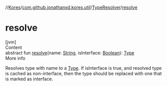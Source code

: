 //[Kores](../../index.md)/[com.github.jonathanxd.kores.util](../index.md)/[TypeResolver](index.md)/[resolve](resolve.md)



# resolve  
[jvm]  
Content  
abstract fun [resolve](resolve.md)(name: [String](https://kotlinlang.org/api/latest/jvm/stdlib/kotlin/-string/index.html), isInterface: [Boolean](https://kotlinlang.org/api/latest/jvm/stdlib/kotlin/-boolean/index.html)): [Type](https://docs.oracle.com/javase/8/docs/api/java/lang/reflect/Type.html)  
More info  


Resolves type with name to a [Type](https://docs.oracle.com/javase/8/docs/api/java/lang/reflect/Type.html). If isInterface is true, and resolved type is cached as non-interface, then the type should be replaced with one that is marked as interface.

  



